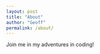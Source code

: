 ```yaml
---
layout: post
title: "About"
author: "Geoff"
permalink: /about/
---
```


Join me in my adventures in coding!

